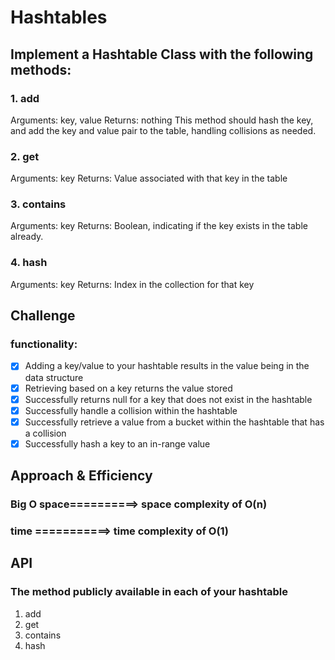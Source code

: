 # Hashtables
<!-- Short summary or background information -->
## Implement a Hashtable Class with the following methods:

### 1. add
Arguments: key, value
Returns: nothing
This method should hash the key, and add the key and value pair to the table, handling collisions as needed.
### 2. get
Arguments: key
Returns: Value associated with that key in the table
### 3. contains
Arguments: key
Returns: Boolean, indicating if the key exists in the table already.
### 4. hash
Arguments: key
Returns: Index in the collection for that key


## Challenge
<!-- Description of the challenge -->
### functionality:

- [x] Adding a key/value to your hashtable results in the value being in the data structure
- [x] Retrieving based on a key returns the value stored
- [x] Successfully returns null for a key that does not exist in the hashtable
- [x] Successfully handle a collision within the hashtable
- [x] Successfully retrieve a value from a bucket within the hashtable that has a collision
- [x] Successfully hash a key to an in-range value
## Approach & Efficiency
<!-- What approach did you take? Why? What is the Big O space/time for this approach? -->
###  Big O space==========> space complexity of O(n)
### time ===========> time complexity of O(1)

## API
<!-- Description of each method publicly available in each of your hashtable -->
### The method publicly available in each of your hashtable
1. add
2. get
3. contains
4. hash

